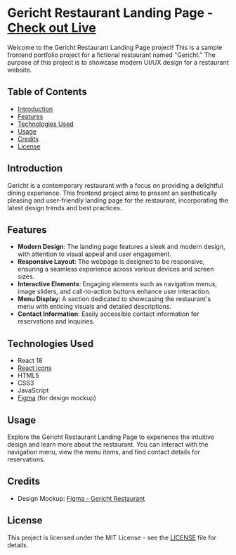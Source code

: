 # Gericht Restaurant Landing Page - [Check out Live](https://restaurant-landing-two.vercel.app/)

Welcome to the Gericht Restaurant Landing Page project! This is a sample frontend portfolio project for a fictional restaurant named "Gericht." The purpose of this project is to showcase modern UI/UX design for a restaurant website.

## Table of Contents
- [Introduction](#introduction)
- [Features](#features)
- [Technologies Used](#technologies-used)
- [Usage](#usage)
- [Credits](#credits)
- [License](#license)

## Introduction
Gericht is a contemporary restaurant with a focus on providing a delightful dining experience. This frontend project aims to present an aesthetically pleasing and user-friendly landing page for the restaurant, incorporating the latest design trends and best practices.

## Features
- **Modern Design**: The landing page features a sleek and modern design, with attention to visual appeal and user engagement.
- **Responsive Layout**: The webpage is designed to be responsive, ensuring a seamless experience across various devices and screen sizes.
- **Interactive Elements**: Engaging elements such as navigation menus, image sliders, and call-to-action buttons enhance user interaction.
- **Menu Display**: A section dedicated to showcasing the restaurant's menu with enticing visuals and detailed descriptions.
- **Contact Information**: Easily accessible contact information for reservations and inquiries.

## Technologies Used
- React 18
- [React icons](https://react-icons.github.io/react-icons/)
- HTML5
- CSS3
- JavaScript
- [Figma](https://www.figma.com/) (for design mockup)

## Usage
Explore the Gericht Restaurant Landing Page to experience the intuitive design and learn more about the restaurant. You can interact with the navigation menu, view the menu items, and find contact details for reservations.

## Credits
- Design Mockup: [Figma - Gericht Restaurant](https://www.figma.com/proto/yvClSI9AZBRX8UaaGEByF3/Modern-UI%2FUX%3A-Gericht?node-id=0-21&scaling=min-zoom&page-id=0%3A1)

## License
This project is licensed under the MIT License - see the [LICENSE](LICENSE) file for details.
